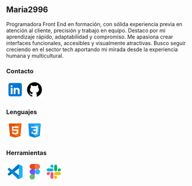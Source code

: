 ## Maria2996
Programadora Front End en formación, con sólida experiencia previa en atención al cliente, precisión y trabajo en equipo. Destaco por mi aprendizaje rápido, adaptabilidad y compromiso. Me apasiona crear interfaces funcionales, accesibles y visualmente atractivas. Busco seguir creciendo en el sector tech aportando mi mirada desde la experiencia humana y multicultural.
### Contacto
[![linkedin](images/linkedin.png)](https://www.linkedin.com/in/mar%C3%ADa-romero-283006117/)
[![github](images/github.png)](https://github.com/Maria2996)
### Lenguajes
![html5](images/html5.png)
![CSS3](images/CSS3.png)

### Herramientas
![vscode](images/vscode.png)
![figma](images/figma.png)
![slack](images/slack.png)